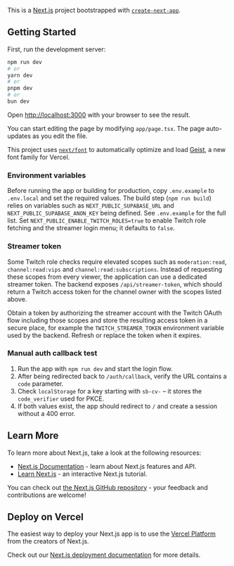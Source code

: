 This is a [Next.js](https://nextjs.org) project bootstrapped with [`create-next-app`](https://nextjs.org/docs/app/api-reference/cli/create-next-app).

## Getting Started

First, run the development server:

```bash
npm run dev
# or
yarn dev
# or
pnpm dev
# or
bun dev
```

Open [http://localhost:3000](http://localhost:3000) with your browser to see the result.

You can start editing the page by modifying `app/page.tsx`. The page auto-updates as you edit the file.

This project uses [`next/font`](https://nextjs.org/docs/app/building-your-application/optimizing/fonts) to automatically optimize and load [Geist](https://vercel.com/font), a new font family for Vercel.

### Environment variables

Before running the app or building for production, copy `.env.example` to `.env.local` and
set the required values. The build step (`npm run build`) relies on variables such as
`NEXT_PUBLIC_SUPABASE_URL` and `NEXT_PUBLIC_SUPABASE_ANON_KEY` being defined.
See `.env.example` for the full list. Set `NEXT_PUBLIC_ENABLE_TWITCH_ROLES=true`
to enable Twitch role fetching and the streamer login menu; it defaults to
`false`.

### Streamer token

Some Twitch role checks require elevated scopes such as `moderation:read`,
`channel:read:vips` and `channel:read:subscriptions`. Instead of requesting
these scopes from every viewer, the application can use a dedicated streamer
token. The backend exposes `/api/streamer-token`, which should return a Twitch
access token for the channel owner with the scopes listed above.

Obtain a token by authorizing the streamer account with the Twitch OAuth flow
including those scopes and store the resulting access token in a secure place,
for example the `TWITCH_STREAMER_TOKEN` environment variable used by the
backend. Refresh or replace the token when it expires.

### Manual auth callback test

1. Run the app with `npm run dev` and start the login flow.
2. After being redirected back to `/auth/callback`, verify the URL contains a `code` parameter.
3. Check `localStorage` for a key starting with `sb-cv-` – it stores the `code_verifier` used for PKCE.
4. If both values exist, the app should redirect to `/` and create a session without a 400 error.

## Learn More

To learn more about Next.js, take a look at the following resources:

- [Next.js Documentation](https://nextjs.org/docs) - learn about Next.js features and API.
- [Learn Next.js](https://nextjs.org/learn) - an interactive Next.js tutorial.

You can check out [the Next.js GitHub repository](https://github.com/vercel/next.js) - your feedback and contributions are welcome!

## Deploy on Vercel

The easiest way to deploy your Next.js app is to use the [Vercel Platform](https://vercel.com/new?utm_medium=default-template&filter=next.js&utm_source=create-next-app&utm_campaign=create-next-app-readme) from the creators of Next.js.

Check out our [Next.js deployment documentation](https://nextjs.org/docs/app/building-your-application/deploying) for more details.
